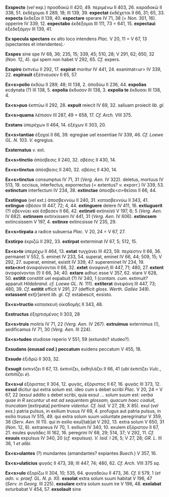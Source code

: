 **Exspecto** (*vel* exp.) προσδοκῶ II 420, 49. περιμένω II 403, 26.
καραδοκῶ II 338, 51. ἐκδέχομαι II 289, 18; III 139, 39. **expectat**
ἐκδέχεται II 66, 31; 65, 33. **expecta** ἔκδεξαι II 139, 40.
**espectare** sperare IV 71, 38 (*= Non.* 301, 16). opperire IV 339, 12.
**expectabo** ἐκδέξομαι III 111, 73 = 641, 15. **expectaui** ἐξεδεξάμην
III 139, 41.

**Ex specula spectans** ex alto loco intendens *Plac.* V 20, 11 = V 67,
13 (spectantes et intendentes).·

**Exspes** sine spe IV 68, 36; 235, 15; 339, 45; 510, 28; V 291, 62;
650, 32 (*Non.* 12, 4). qui spem non habet V 292, 65. *Cf.* expers.

**Exspiro** ἐκπνέω II 292, 17. **expirat** moritur IV 441, 24.
exanimat\<ur\> IV 339, 22. **expirauit** ἐξέπνευσεν II 65, 57.

**Ex\<s\>polio** ἐκδύω II 289, 48; III 138, 2. ἀποδύω II 236, 44.
**expolias** ecdynata (?) III 138, 5. **expolia** ἔκδυσον III 138, 3.
**expolia te** ἔκδυσαι III 138, 4.

**Ex\<s\>puo** ἐκπτύω II 292, 28. **expuit** reiecit IV 69, 32. saliuam
proiecit *lib. gl.*

**Ex\<s\>quama** λέπισον III 287, 49 = 658, 17. *Cf. Arch.* VIII 375.

**Exstans** ὑπερέχων II 464, 14. ἐξέχων II 303, 20.

**Ex\<s\>tantiae** ἐξοχαί II 66, 39. egregiae uel essentiae IV 339, 46.
*Cf. Loewe GL. N.* 103. *V.* egregius.

**Exsternatus** *v.* ext.

**Ex\<s\>tinctio** ἀπόσβεσις II 240, 32. σβέσις II 430, 14.

**Ex\<s\>tinctus** ἀπόσβεσις II 240, 32. σβέσις II 430, 14.

**Ex\<s\>tinctus** consumptus IV 71, 31 (*Verg. Aen.* IV 322).
deletus, mortuus IV 513, 19. occisus, interfectus, exporrectus (=
extentus? *v.* exporr.) IV 339, 53. **extinctum** interfectum IV 234,
38. **extinctae** ἀποσβε\<σ\>θεῖσαι II 66, 44.

**Exstinguo** (*vel* ext.) ἀποσβεννύω II 240, 31. κατασβεννύω II 343,
41. **extingue** σβέσον III 447, 72; 4, 44. **extinguere** delere IV
411, 16. **extiuguerit** (?) σβεννύει καὶ ἔσβεσεν II 66, 42.
**extinxti** extinxisti V 197, 6; 5 (*Verg. Aen.* IV 682). **extinxem**
extinxissem IV 441, 31 (*Verg. Aen.* IV 606). **extincsem**
extincsissem V 197, 4. **extinxe** extincsisse IV 235, 29.

**Ex\<s\>tirpata** a radice subuersa *Plac.* V 20, 24 = V 67, 27.

**Exstirpo** ἐκριζῶ II 292, 33. **extirpat** exterminat IV 67, 5; 512,
15.

**Ex\<s\>to** ὑπερέχω II 464, 13. **extat** τυγχάνει III 423, 59.
περίεστιν II 66, 36. permanet V 552, 5. eminet IV 233, 54. superat,
eminet IV 66, 44; 509, 15; V 292, 27. superat, eminet, existit IV 339,
47. supereminet IV 234, 19. **exta\<n\>t** ἀναφαίνονται II 66, 32.
**extet** ἀναφανῆ III 447, 71; 480, 27. **extent** ἀναφαίνονται (!) II
66, 34; 40. **extare** adhuc esse V 357, 62. stare V 628, 50.
**extitit** constitit uel expabuit (?) IV 340, 1 (*contam. cum.*
extimuit? apparuit *Hildebrand. cf. Loewe GL. N.* 111). **extiterat**
ἀνεφάνη III 447, 73; 480, 39. *Cf.* **extitit** efficit V 291, 27
(defficit *gloss. Werth. Gallée* 349). **extassent** ext[r]arent *lib.
gl. Cf.* extabescit, exsisto.

**Ex\<s\>tructio** κατασκευὴ οἰκσδομῆς II 343, 48.

**Exstructus** ἐξηρτισμένος II 303, 28

**Ex\<s\>truis** moliris IV 71, 22 (*Verg. Aen.* IV 267).
**extruimus** externimus (!), aedificamus IV 71, 30 (*Verg. Aen.* III
224).

**Ex\<s\>tudeo** studiose reperio V 551, 59 (extundo? studeo?).

**Exsudans (exusad *cod.*) peccatum** euidens peccatum V 455, 18.

**Exsudo** ἐξιδρῶ II 303, 32.

**Exsugit** ἐκπινίζει II 67, 13. ἐκπινίζει, ἐκθηλάζει II 66, 41 (*ubi*
ἐκπιτίζει *Vulc.*, ἐκπιπίζει *e*).

**Ex\<s\>ul** ἐξόριστος II 304, 12. φυγάς, ἐξόριστος II 67, 16. φυγάς
III 373, 12. **exsul** dicitur qui extra solum est. ideo cum s debet
scribi *Plac.* V 20, 24 = V 67, 22 (exsul addito s debet scribi, quia
exsul ... solum suum est: *verba quae in R secuntur* ut est *ad
sequentem glos­sam, quacum haec coaluit, truncatam* [extirpata]
*pertinere videntur. Cf. Isid.* V 27, 28; X 85). exul (*vel* exs.)
patria pulsus, in exilium trusus IV 69, 4. profugus aut patria pulsus,
in exilio trusus IV 515, 49. qui extra solum suum uoluntate peregrinatur
V 359, 36 (*Serv. Aen.* III 11). qui in exilio exul[tab]at V 292,
13. extra solum V 650, 31 (*Non.* 12, 8). extraneus IV 70, 1. exilium IV
340, 10. exulem ἐξόριστον II 67, 21. exules φυγάδες III 162, 16.
peregrini IV 68, 29; 514, 37; V 292, 11. *Cf.* **exuuis** expulsus IV
340, 20 (*cf.* expulsus). *V. Isid.* I 26, 5; V 27, 28; *GR. L.* III
36, 1 *et alibi.*

**Ex\<s\>ulantes** (?) mundantes (amandantes? expiantes *Buech.*) V 357,
16.

**Ex\<s\>ulaticius** φυγάς II 473, 38; III 447, 74; 480, 62. *Cf. Arch.*
VIII 375 *sq.*

**Ex\<s\>ulo** ἐξορίζω II 304, 10; 535, 64. φυγαδεύω II 473, 36. *Cf.*
II 579, 1 (*et adn. v. praef. GL. N. p.* XI). **exsolat** extra solum
suum habitat V 196, 47 (*Serv. in Georg.* III 225). **exsulare** extra
solum suum ire V 196, 48. **exolabat** exturbabat V 454, 57.
**exsolauit** sine

